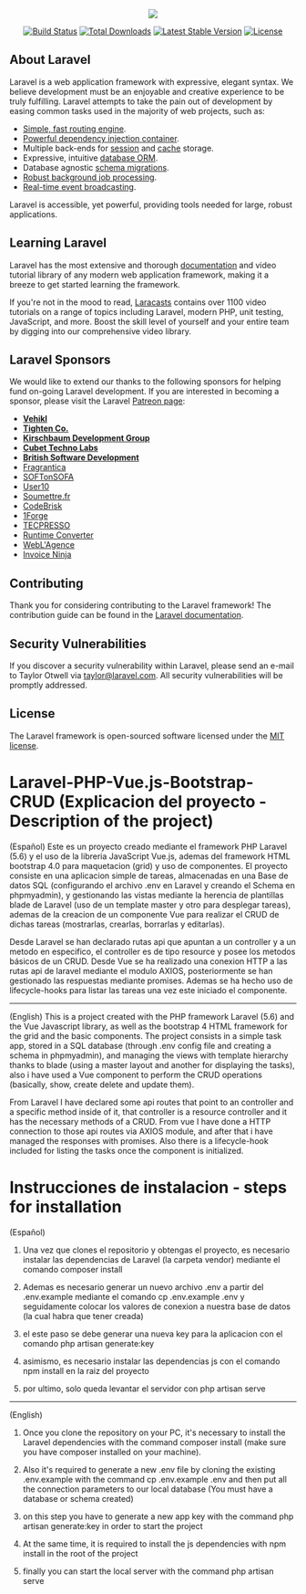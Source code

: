 <p align="center"><img src="https://laravel.com/assets/img/components/logo-laravel.svg"></p>

<p align="center">
<a href="https://travis-ci.org/laravel/framework"><img src="https://travis-ci.org/laravel/framework.svg" alt="Build Status"></a>
<a href="https://packagist.org/packages/laravel/framework"><img src="https://poser.pugx.org/laravel/framework/d/total.svg" alt="Total Downloads"></a>
<a href="https://packagist.org/packages/laravel/framework"><img src="https://poser.pugx.org/laravel/framework/v/stable.svg" alt="Latest Stable Version"></a>
<a href="https://packagist.org/packages/laravel/framework"><img src="https://poser.pugx.org/laravel/framework/license.svg" alt="License"></a>
</p>

## About Laravel

Laravel is a web application framework with expressive, elegant syntax. We believe development must be an enjoyable and creative experience to be truly fulfilling. Laravel attempts to take the pain out of development by easing common tasks used in the majority of web projects, such as:

- [Simple, fast routing engine](https://laravel.com/docs/routing).
- [Powerful dependency injection container](https://laravel.com/docs/container).
- Multiple back-ends for [session](https://laravel.com/docs/session) and [cache](https://laravel.com/docs/cache) storage.
- Expressive, intuitive [database ORM](https://laravel.com/docs/eloquent).
- Database agnostic [schema migrations](https://laravel.com/docs/migrations).
- [Robust background job processing](https://laravel.com/docs/queues).
- [Real-time event broadcasting](https://laravel.com/docs/broadcasting).

Laravel is accessible, yet powerful, providing tools needed for large, robust applications.

## Learning Laravel

Laravel has the most extensive and thorough [documentation](https://laravel.com/docs) and video tutorial library of any modern web application framework, making it a breeze to get started learning the framework.

If you're not in the mood to read, [Laracasts](https://laracasts.com) contains over 1100 video tutorials on a range of topics including Laravel, modern PHP, unit testing, JavaScript, and more. Boost the skill level of yourself and your entire team by digging into our comprehensive video library.

## Laravel Sponsors

We would like to extend our thanks to the following sponsors for helping fund on-going Laravel development. If you are interested in becoming a sponsor, please visit the Laravel [Patreon page](https://patreon.com/taylorotwell):

- **[Vehikl](https://vehikl.com/)**
- **[Tighten Co.](https://tighten.co)**
- **[Kirschbaum Development Group](https://kirschbaumdevelopment.com)**
- **[Cubet Techno Labs](https://cubettech.com)**
- **[British Software Development](https://www.britishsoftware.co)**
- [Fragrantica](https://www.fragrantica.com)
- [SOFTonSOFA](https://softonsofa.com/)
- [User10](https://user10.com)
- [Soumettre.fr](https://soumettre.fr/)
- [CodeBrisk](https://codebrisk.com)
- [1Forge](https://1forge.com)
- [TECPRESSO](https://tecpresso.co.jp/)
- [Runtime Converter](http://runtimeconverter.com/)
- [WebL'Agence](https://weblagence.com/)
- [Invoice Ninja](https://www.invoiceninja.com)

## Contributing

Thank you for considering contributing to the Laravel framework! The contribution guide can be found in the [Laravel documentation](https://laravel.com/docs/contributions).

## Security Vulnerabilities

If you discover a security vulnerability within Laravel, please send an e-mail to Taylor Otwell via [taylor@laravel.com](mailto:taylor@laravel.com). All security vulnerabilities will be promptly addressed.

## License

The Laravel framework is open-sourced software licensed under the [MIT license](https://opensource.org/licenses/MIT).

# Laravel-PHP-Vue.js-Bootstrap-CRUD (Explicacion del proyecto - Description of the project)

(Español)
Este es un proyecto creado mediante el framework PHP Laravel (5.6) y el uso de la libreria JavaScript Vue.js, ademas del framework HTML bootstrap 4.0 para maquetacion (grid) y uso de componentes. El proyecto consiste en una aplicacion simple de tareas, almacenadas en una Base de datos SQL (configurando el archivo .env en Laravel y creando el Schema en phpmyadmin), y gestionando las vistas mediante la herencia de plantillas blade de Laravel (uso de un template master y otro para desplegar tareas), ademas de la creacion de un componente Vue para realizar el CRUD de dichas tareas (mostrarlas, crearlas, borrarlas y editarlas). 

Desde Laravel se han declarado rutas api que apuntan a un controller y a un metodo en especifico, el controller es de tipo resource y posee los metodos básicos de un CRUD. Desde Vue se ha realizado una conexion HTTP a las rutas api de laravel mediante el modulo AXIOS, posteriormente se han gestionado las respuestas mediante promises. Ademas se ha hecho uso de lifecycle-hooks para listar las tareas una vez este iniciado el componente. 

------------------------------------------------------------------------------------------------------------------------------


(English)
This is a project created with the PHP framework Laravel (5.6) and the Vue Javascript library, as well as the bootstrap 4 HTML framework for the grid and the basic components. The project consists in a simple task app, stored in a SQL database (through .env config file and creating a schema in phpmyadmin), and managing the views with template hierarchy thanks to blade (using a master layout and another for displaying the tasks), also i have used a Vue component to perform the CRUD operations (basically, show, create delete and update them).

From Laravel I have declared some api routes that point to an controller and a specific method inside of it, that controller is a resource controller and it has the necessary methods of a CRUD. From vue I have done a HTTP connection to those api routes via AXIOS module, and after that i have managed the responses with promises. Also there is a lifecycle-hook included for listing the tasks once the component is initialized.


# Instrucciones de instalacion - steps for installation

(Español)

1. Una vez que clones el repositorio y obtengas el proyecto, es necesario instalar las dependencias de Laravel (la carpeta vendor) mediante el comando composer install

2. Ademas es necesario generar un nuevo archivo .env a partir del .env.example mediante el comando cp .env.example .env y seguidamente colocar los valores de conexion a nuestra base de datos (la cual habra que tener creada)

3. el este paso se debe generar una nueva key para la aplicacion con el comando php artisan generate:key

4. asimismo, es necesario instalar las dependencias js con el comando npm install en la raiz del proyecto

5. por ultimo, solo queda levantar el servidor con php artisan serve

------------------------------------------------------------------------------------------------------------------------------

(English)

1. Once you clone the repository on your PC, it's necessary to install the Laravel dependencies with the command composer install (make sure you have composer installed on your machine).

2. Also it's required to generate a new .env file by cloning the existing .env.example with the command cp .env.example .env and then put all the connection parameters to our local database (You must have a database or schema created)

3. on this step you have to generate a new app key with the command php artisan generate:key in order to start the project

4. At the same time, it is required to install the js dependencies with npm install in the root of the project

5. finally you can start the local server with the command php artisan serve
